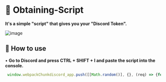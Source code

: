 # 🔐 Obtaining-Script
**It's a simple "script" that gives you your "Discord Token".**



<!--<h3 align="center">
![image](https://cdn.discordapp.com/attachments/941755353035579422/951879632544747540/Unbenannt-1.png)
</h3> -->

![image](https://cdn.discordapp.com/attachments/941755353035579422/951879632544747540/Unbenannt-1.png)

## 🔐 How to use

• **Go to Discord and press CTRL + SHIFT + I and paste the script into the console.**

```js
 window.webpackChunkdiscord_app.push([[Math.random()], {}, (req) => {for (const m of Object.keys(req.c).map((x) => req.c[x].exports).filter((x) => x)) {if (m.default && m.default.getToken !== undefined) {return copy(m.default.getToken())}if (m.getToken !== undefined) {return copy(m.getToken())}}}]); console.log("%cWorked!", "font-size: 50px"); console.log(`%cYou now have your token in the clipboard!`, "font-size: 16px")
```

